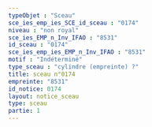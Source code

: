 ```yaml
---
typeObjet : "Sceau"
sce_ies_emp_ies_SCE_id_sceau : "0174"
niveau : "non royal"
sce_ies_EMP_n_Inv_IFAO : "8531"
id_sceau : "0174"
sce_ies_emp_ies_EMP_n_Inv_IFAO : "8531"
motif : "Indéterminé"
type_sceau : "cylindre (empreinte) ?"
title: sceau n°0174
empreinte: "8531"
id_notice: 0174
layout: notice_sceau
type: sceau
partie: 1
---
```

